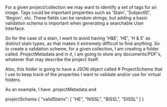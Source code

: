 For a given project/collection we may want to identify a set of tags for an image.  Tags could be important 
properties such as 'Stain', 'SubjectID', 'Region', etc.  These fields can be random strings, but adding a basic
validation schema is important when generating a searchable User Interface.

So for the case of a stain, I want to avoid having  'H&E', 'HE', 'H & E' as distinct stain types, as that makes it extremely
difficult to find anything.  So to create a validation scheme, for a given collection, I am creating a folder called
.ProjectMetadata and in it, I am going to store any documents/PDF's, whatever that may describe the project itself.

Also, this folder is going to have a JSON object called # ProjectScheme that I use to keep track of the properties
I want to validate and/or use for virtual folders.

As an example, I have .projectMetadata and 

projectSchema
{
    "validStains": [
        "HE",
        "NISSL",
        "BISSL",
        "DISSL"
    ]
}



